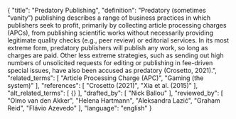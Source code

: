 {
  "title": "Predatory Publishing",
  "definition": "Predatory (sometimes “vanity”) publishing describes a range of business practices in which publishers seek to profit, primarily by collecting article processing charges (APCs), from publishing scientific works without necessarily providing legitimate quality checks (e.g., peer review) or editorial services. In its most extreme form, predatory publishers will publish any work, so long as charges are paid. Other less extreme strategies, such as sending out high numbers of unsolicited requests for editing or publishing in fee-driven special issues, have also been accused as predatory (Crosetto, 2021).",
  "related_terms": [
    "Article Processing Charge (APC)",
    "Gaming (the system)"
  ],
  "references": [
    "Crosetto (2021)",
    "Xia et al. (2015)"
  ],
  "alt_related_terms": [
    {}
  ],
  "drafted_by": [
    "Nick Ballou"
  ],
  "reviewed_by": [
    "Olmo van den Akker",
    "Helena Hartmann",
    "Aleksandra Lazić",
    "Graham Reid",
    "Flávio Azevedo"
  ],
  "language": "english"
}
